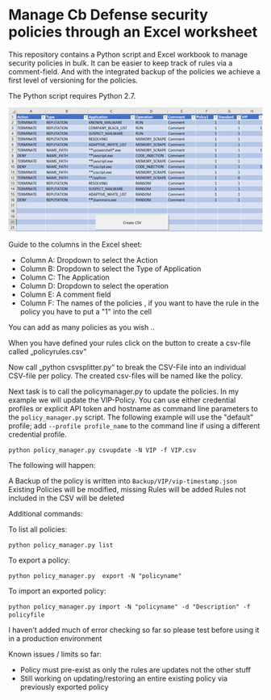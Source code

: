 # Manage Cb Defense security policies through an Excel worksheet

This repository contains a Python script and Excel workbook to manage
security policies in bulk. It can be easier to keep track of rules via a comment-field. 
And with the integrated backup of the policies we achieve a first level of versioning for the policies.

The Python script requires Python 2.7.

![Excel worksheet](/images/excel_worksheet.png)

Guide to the columns in the Excel sheet:

* Column A: Dropdown to select the Action
* Column B: Dropdown to select the Type of Application
* Column C: The Application 
* Column D: Dropdown to select the operation
* Column E: A comment field 
* Column F: The names of the policies , if you want to have the rule in the policy you have to  put a "1" into the cell

You can add as many policies as you wish ..

When you have defined your rules click on the button to create a csv-file called „policyrules.csv“

Now call „python csvsplitter.py“ to break the CSV-File into an individual CSV-file per policy. The created csv-files will be named like the policy.

Next task is to call the policymanager.py to update the policies. In my example we will update the VIP-Policy.
You can use either credential profiles or explicit API token and hostname as command line parameters
to the `policy_manager.py` script. The following example will use the "default" profile; add `--profile profile_name`
to the command line if using a different credential profile.

```
python policy_manager.py csvupdate -N VIP -f VIP.csv  
```

The following will happen:

A Backup of the policy is written into `Backup/VIP/vip-timestamp.json`
Existing Policies will be modified, missing Rules will be added
Rules not included in the CSV will be deleted
 

Additional commands:

To list all policies:

```
python policy_manager.py list  
```
 

To export a policy:

```
python policy_manager.py  export -N "policyname"
```
 

To import an exported policy:

```
python policy_manager.py import -N "policyname" -d "Description" -f policyfile
```
 

I haven't added much of error checking so far so please test before using it in a production environment 

 
Known issues / limits so far:

* Policy must pre-exist as only the rules are updates not the other stuff
* Still working on updating/restoring an entire existing policy via previously exported policy

